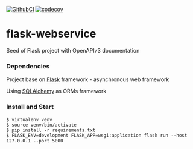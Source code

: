 [![GithubCI](https://github.com/magiskboy/flask-webservice/workflows/ci/badge.svg)](https://github.com/magiskboy/flask-webservice/actions?query=workflow%3ACI)
[![codecov](https://codecov.io/gh/magiskboy/flask-webservice/branch/master/graph/badge.svg)](https://codecov.io/gh/magiskboy/flask-webservice)


# flask-webservice
Seed of Flask project with OpenAPIv3 documentation


### Dependencies

Project base on [Flask](https://flask.palletsprojects.com) framework - asynchronous web framework

Using [SQLAlchemy](https://www.sqlalchemy.org/) as ORMs framework


### Install and Start
```
$ virtualenv venv
$ source venv/bin/activate
$ pip install -r requirements.txt
$ FLASK_ENV=development FLASK_APP=wsgi:application flask run --host 127.0.0.1 --port 5000
```
